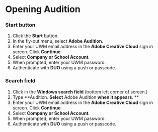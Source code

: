 # Opening Audition

### Start button

1. Click the **Start** button.&#x20;
2. In the fly-out menu, select **Adobe Audition**.
3. Enter your UWM email address in the **Adobe Creative Cloud** sign in screen. Click **Continue**.
4. Select **Company or School Account**.
5. When prompted, enter your UWM password.&#x20;
6. Authenticate with **DUO** using a push or passcode.&#x20;

### Search field

1. Click in the **Windows search field** (bottom left corner of screen.)
2. Type **Audition. **Select** Adobe Audition **when it appears**. **
3. Enter your UWM email address in the **Adobe Creative Cloud** sign in screen. Click **Continue**.
4. Select **Company or School Account**.
5. When prompted, enter your UWM password.&#x20;
6. Authenticate with **DUO** using a push or passcode.&#x20;





